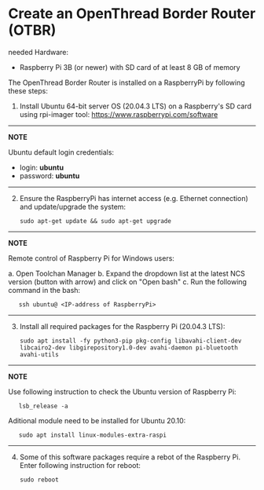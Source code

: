 # Create an OpenThread Border Router (OTBR)

needed Hardware:
- Raspberry Pi 3B (or newer) with SD card of at least 8 GB of memory

The OpenThread Border Router is installed on a RaspberryPi by following these steps:

1. Install Ubuntu 64-bit server OS (20.04.3 LTS) on a Raspberry's SD card using rpi-imager tool:  https://www.raspberrypi.com/software

------

__NOTE__

Ubuntu default login credentials:   
- login: __ubuntu__
- password: __ubuntu__

------

2. Ensure the RaspberryPi has internet access (e.g. Ethernet connection) and update/upgrade the system:

       sudo apt-get update && sudo apt-get upgrade

------

__NOTE__

Remote control of Raspberry Pi for Windows users:

a. Open Toolchan Manager
b. Expand the dropdown list at the latest NCS version (button with arrow) and click on "Open bash"
c. Run the following command in the bash:  

       ssh ubuntu@ <IP-address of RaspberryPi>

------

3. Install all required packages for the Raspberry Pi (20.04.3 LTS):

       sudo apt install -fy python3-pip pkg-config libavahi-client-dev libcairo2-dev libgirepository1.0-dev avahi-daemon pi-bluetooth avahi-utils

------

__NOTE__

Use following instruction to check the Ubuntu version of Raspberry Pi:

       lsb_release -a

Aditional module need to be installed for Ubuntu 20.10:

       sudo apt install linux-modules-extra-raspi

------

4. Some of this software packages require a rebot of the Raspberry Pi. Enter following instruction for reboot: 
 
       sudo reboot


 

